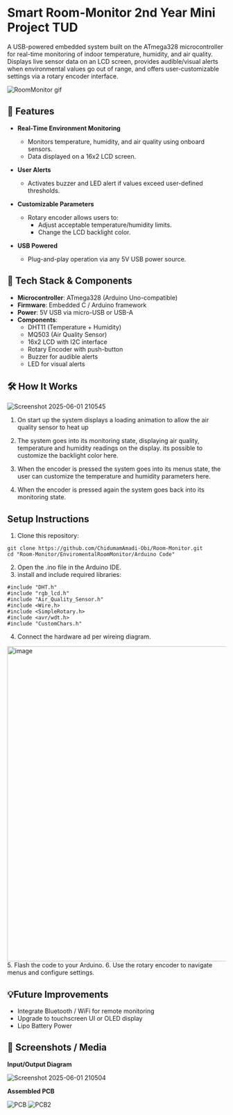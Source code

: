 # Smart Room-Monitor 2nd Year Mini Project TUD

A USB-powered embedded system built on the ATmega328 microcontroller for real-time monitoring of indoor temperature, humidity, and air quality. Displays live sensor data on an LCD screen, provides audible/visual alerts when environmental values go out of range, and offers user-customizable settings via a rotary encoder interface.

![RoomMonitor gif](https://github.com/user-attachments/assets/9264ad2e-0142-4514-a347-18b75458b19e)

## 🔧 Features
- **Real-Time Environment Monitoring**
  - Monitors temperature, humidity, and air quality using onboard sensors.
  - Data displayed on a 16x2 LCD screen.
  
- **User Alerts**
  - Activates buzzer and LED alert if values exceed user-defined thresholds.
  
- **Customizable Parameters**
  - Rotary encoder allows users to:
    - Adjust acceptable temperature/humidity limits.
    - Change the LCD backlight color.
  
- **USB Powered**
  - Plug-and-play operation via any 5V USB power source.

## 🧠 Tech Stack & Components

- **Microcontroller**: ATmega328 (Arduino Uno-compatible)
-  **Firmware**: Embedded C / Arduino framework
- **Power**: 5V USB via micro-USB or USB-A
- **Components**:
  - DHT11 (Temperature + Humidity)
  - MQ503 (Air Quality Sensor)
  - 16x2 LCD with I2C interface
  - Rotary Encoder with push-button
  - Buzzer for audible alerts
  - LED for visual alerts

## 🛠️ How It Works
![Screenshot 2025-06-01 210545](https://github.com/user-attachments/assets/69fddbdb-38e8-4065-92b9-37dd44a8eb5f)
1. On start up the system displays a loading animation to allow the air quality sensor to heat up

2. The system goes into its monitoring state, displaying air quality, temperature and humidity readings on the display. its possible to customize the backlight color here.
3. When the encoder is pressed the system goes into its menus state, the user can customize the temperature and humidity parameters here.
4. When the encoder is pressed again the system goes back into its monitoring state.

## Setup Instructions 

1. Clone this repository:
```
git clone https://github.com/ChidumamAmadi-Obi/Room-Monitor.git
cd "Room-Monitor/EnviromentalRoomMonitor/Arduino Code"
```
2. Open the .ino file in the Arduino IDE.
3. install and include required libraries:
```
#include "DHT.h"
#include "rgb_lcd.h"
#include "Air_Quality_Sensor.h"
#include <Wire.h>
#include <SimpleRotary.h>
#include <avr/wdt.h>
#include "CustomChars.h"
```
4. Connect the hardware ad per wireing diagram.
<img width="963" height="727" alt="image" src="https://github.com/user-attachments/assets/671eedaa-b898-473e-81a0-19852f81f875" />
5. Flash the code to your Arduino.
6. Use the rotary encoder to navigate menus and configure settings.

## 💡Future Improvements

- Integrate Bluetooth / WiFi for remote monitoring
- Upgrade to touchscreen UI or OLED display
- Lipo Battery Power

## 📸 Screenshots / Media

 **Input/Output Diagram**
 
![Screenshot 2025-06-01 210504](https://github.com/user-attachments/assets/11fefbc9-64a6-42c8-b282-090952b944ae)

 **Assembled PCB**
 
![PCB](https://github.com/user-attachments/assets/fe57c225-1a96-4b35-8c68-d41d812004ea)
![PCB2](https://github.com/user-attachments/assets/b6b66159-c3de-483c-81bd-5781723ce417)

